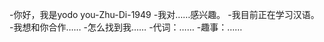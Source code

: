 -你好，我是yodo you-Zhu-Di-1949
-我对……感兴趣。
-我目前正在学习汉语。
-我想和你合作……
-怎么找到我……
-代词：……
-趣事：……

<!---
Zhu-Di-1949/Zhu-Di-1949是一个特殊的存储库，因为它的'README. Mdbloyou（这个文件）出现在您的GitHub配置文件中。
您可以单击预览链接查看更改。
--->

